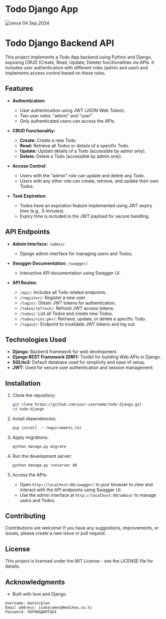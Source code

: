 # Todo Django App

<p>
  <img src="https://komarev.com/ghpvc/?username=isaka-django&label=Todo%20API&color=0e75b6&style=flat" alt="since 04 Sep,2024" />
</p>

# Todo Django Backend API

This project implements a Todo App backend using Python and Django, exposing CRUD (Create, Read, Update, Delete) functionalities via APIs. It includes user authentication with different roles (admin and user) and implements access control based on these roles.

## Features

- **Authentication:**
  - User authentication using JWT (JSON Web Token).
  - Two user roles: "admin" and "user".
  - Only authenticated users can access the APIs.

- **CRUD Functionality:**
  - **Create:** Create a new Todo.
  - **Read:** Retrieve all Todos or details of a specific Todo.
  - **Update:** Update details of a Todo (accessible by admin only).
  - **Delete:** Delete a Todo (accessible by admin only).

- **Access Control:**
  - Users with the "admin" role can update and delete any Todo.
  - Users with any other role can create, retrieve, and update their own Todos.

- **Task Expiration:**
  - Todos have an expiration feature implemented using JWT expiry time (e.g., 5 minutes).
  - Expiry time is included in the JWT payload for secure handling.

## API Endpoints

- **Admin Interface:** `/admin/`
  - Django admin interface for managing users and Todos.

- **Swagger Documentation:** `/swagger/`
  - Interactive API documentation using Swagger UI.

- **API Routes:**
  - `/api/`: Includes all Todo related endpoints.
  - `/register/`: Register a new user.
  - `/login/`: Obtain JWT tokens for authentication.
  - `/token/refresh/`: Refresh JWT access tokens.
  - `/todos/`: List all Todos and create new Todos.
  - `/todos/<int:pk>/`: Retrieve, update, or delete a specific Todo.
  - `/logout/`: Endpoint to invalidate JWT tokens and log out.

## Technologies Used

- **Django:** Backend framework for web development.
- **Django REST Framework (DRF):** Toolkit for building Web APIs in Django.
- **SQLite3:** Default database used for simplicity and ease of setup.
- **JWT:** Used for secure user authentication and session management.

## Installation

1. Clone the repository:
   ```bash
   git clone https://github.com/your-username/todo-django.git
   cd todo-django
   ```

2. Install dependencies:
   ```bash
   pip install -r requirements.txt
   ```

3. Apply migrations:
   ```bash
   python manage.py migrate
   ```

4. Run the development server:
   ```bash
   python manage.py runserver 80
   ```

5. Access the APIs:
   - Open `http://localhost:80/swagger/` in your browser to view and interact with the API endpoints using Swagger UI.
   - Use the admin interface at `http://localhost:80/admin/` to manage users and Todos.

## Contributing

Contributions are welcome! If you have any suggestions, improvements, or issues, please create a new issue or pull request.

## License

This project is licensed under the MIT License - see the LICENSE file for details.

## Acknowledgments

- Built with love and Django.

```
Username: masterplan
Email address: isakajames@medikea.co.tz
Password: hDF98&@bRTaE4
```

